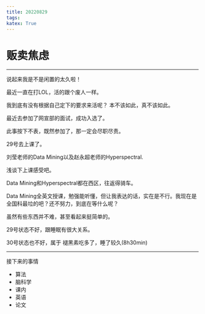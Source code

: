 ```yaml
---
title: 20220829
tags:
katex: True
---
```


# 贩卖焦虑

---

说起来我是不是闲置的太久啦！

最近一直在打LOL，活的跟个废人一样。

我到底有没有根据自己定下的要求来活呢？
本不该如此，真不该如此。

最近去参加了网宣部的面试，成功入选了。

此事按下不表，既然参加了，那一定会尽职尽责。

29号去上课了。

刘莹老师的Data Mining以及赵永超老师的Hyperspectral.

浅谈下上课感受吧。

Data Mining和Hyperspectral都在西区，往返得骑车。

Data Mining全英文授课，勉强能听懂，但让我表达的话，实在是不行。我现在是全国科最垃的吧？还不努力，到底在等什么呢？

虽然有些东西并不难，甚至看起来挺简单的。

29号状态不好，跟睡眠有很大关系。

30号状态也不好，属于 褪黑素吃多了，睡了较久(8h30min)

---

接下来的事情

+ 算法
+ 脑科学
+ 课内
+ 英语
+ 论文